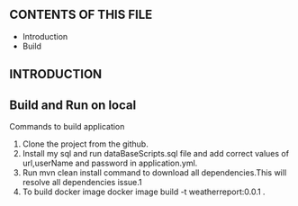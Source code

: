CONTENTS OF THIS FILE
---------------------

* Introduction
* Build



INTRODUCTION
------------


Build and Run on local
------------
Commands to build application

1. Clone the project from the github.
2. Install my sql and run dataBaseScripts.sql file and add correct values of url,userName and password in application.yml.
3. Run mvn clean install command to download all dependencies.This will resolve all dependencies issue.1
3. To build docker image docker image build -t weatherreport:0.0.1  .



